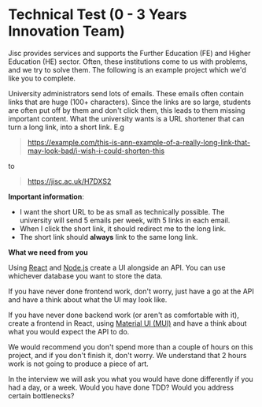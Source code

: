 # Technical Test (0 - 3 Years Innovation Team)

Jisc provides services and supports the Further Education (FE) and Higher Education (HE) sector. Often, these institutions come to us with problems, and we try to solve them. The following is an example project which we'd like you to complete.

University administrators send lots of emails. These emails often contain links that are huge (100+ characters). Since the links are so large, students are often put off by them and don't click them, this leads to them missing important content. What the university wants is a URL shortener that can turn a long link, into a short link. E.g

> https://example.com/this-is-ann-example-of-a-really-long-link-that-may-look-bad/i-wish-i-could-shorten-this

to

> https://jisc.ac.uk/H7DXS2

**Important information**:

-   I want the short URL to be as small as technically possible. The university will send 5 emails per week, with 5 links in each email.
-   When I click the short link, it should redirect me to the long link.
-   The short link should **always** link to the same long link.

**What we need from you**

Using [React](https://reactjs.org/) and [Node.js](https://nodejs.org/en/) create a UI alongside an API. You can use whichever database you want to store the data.

If you have never done frontend work, don't worry, just have a go at the API and have a think about what the UI may look like.

If you have never done backend work (or aren't as comfortable with it), create a frontend in React, using [Material UI (MUI)](https://material-ui.com/) and have a think about what you would expect the API to do.

We would recommend you don't spend more than a couple of hours on this project, and if you don't finish it, don't worry. We understand that 2 hours work is not going to produce a piece of art.

In the interview we will ask you what you would have done differently if you had a day, or a week. Would you have done TDD? Would you address certain bottlenecks?
